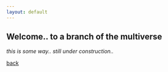 ```yaml
---
layout: default
---
```


## Welcome.. to a branch of the multiverse

_this is some way.._
_still under construction.._

[back](./)


